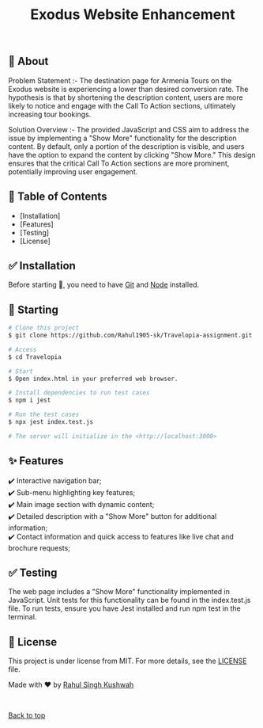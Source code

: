  
<h1 align="center">Exodus Website Enhancement</h1>
 
 

 
<br>

## :dart: About ##

 Problem Statement :-
The destination page for Armenia Tours on the Exodus website is experiencing a lower than desired conversion rate. The hypothesis is that by shortening the description content, users are more likely to notice and engage with the Call To Action sections, ultimately increasing tour bookings.


Solution Overview :-
The provided JavaScript and CSS aim to address the issue by implementing a "Show More" functionality for the description content. By default, only a portion of the description is visible, and users have the option to expand the content by clicking "Show More." This design ensures that the critical Call To Action sections are more prominent, potentially improving user engagement.



## :rocket: Table of Contents  ##
 
- [Installation]  
- [Features]
- [Testing] 
- [License]



## :white_check_mark: Installation ##

Before starting :checkered_flag:, you need to have [Git](https://git-scm.com) and [Node](https://nodejs.org/en/) installed.

## :checkered_flag: Starting ##

```bash
# Clone this project
$ git clone https://github.com/Rahul1905-sk/Travelopia-assignment.git

# Access
$ cd Travelopia

# Start
$ Open index.html in your preferred web browser.

# Install dependencies to run test cases
$ npm i jest

# Run the test cases
$ npx jest index.test.js

# The server will initialize in the <http://localhost:3000>
```

## :sparkles: Features ##
 
:heavy_check_mark: Interactive navigation bar; \
:heavy_check_mark: Sub-menu highlighting key features; \
:heavy_check_mark: Main image section with dynamic content; \
:heavy_check_mark: Detailed description with a "Show More" button for additional information; \
:heavy_check_mark: Contact information and quick access to features like live chat and brochure requests;
 

## :white_check_mark: Testing ## 

The web page includes a "Show More" functionality implemented in JavaScript. Unit tests for this functionality can be found in the index.test.js file. To run tests, ensure you have Jest installed and run npm test in the terminal.


## :memo: License ##

This project is under license from MIT. For more details, see the [LICENSE](LICENSE.md) file.


Made with :heart: by <a href="https://github.com/Rahul1905-sk" target="_blank">Rahul Singh Kushwah</a>

&#xa0;

<a href="#top">Back to top</a>
